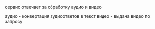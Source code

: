 сервис отвечает за обработку аудио и видео

аудио - конвертация аудиоответов в текст
видео - выдача видео по запросу
